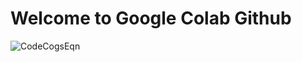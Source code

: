 # Welcome to Google Colab Github
![CodeCogsEqn](https://user-images.githubusercontent.com/37991446/119804023-8cf33e00-bf12-11eb-9818-56cd3309af0b.png)
